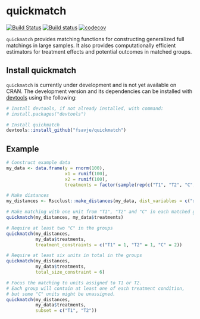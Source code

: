 # quickmatch

[![Build Status](https://travis-ci.org/fsavje/quickmatch.svg?branch=master)](https://travis-ci.org/fsavje/quickmatch)
[![Build status](https://ci.appveyor.com/api/projects/status/beypek5qq868d4yf/branch/master?svg=true)](https://ci.appveyor.com/project/fsavje/quickmatch/branch/master)
[![codecov](https://codecov.io/gh/fsavje/quickmatch/branch/master/graph/badge.svg)](https://codecov.io/gh/fsavje/quickmatch)

`quickmatch` provides matching functions for constructing generalized full matchings in large samples. It also provides computationally efficient estimators for treatment effects and potential outcomes in matched groups.

## Install quickmatch

`quickmatch` is currently under development and is not yet available on CRAN. The development version and its dependencies can be installed with [devtools](https://github.com/hadley/devtools) using the following:
```R
# Install devtools, if not already installed, with command:
# install.packages("devtools")

# Install quickmatch
devtools::install_github("fsavje/quickmatch")
```

## Example

```R
# Construct example data
my_data <- data.frame(y = rnorm(100),
                      x1 = runif(100),
                      x2 = runif(100),
                      treatments = factor(sample(rep(c("T1", "T2", "C", "C"), 25))))

# Make distances
my_distances <- Rscclust::make_distances(my_data, dist_variables = c("x1", "x2"))

# Make matching with one unit from "T1", "T2" and "C" in each matched group
quickmatch(my_distances, my_data$treatments)

# Require at least two "C" in the groups
quickmatch(my_distances,
           my_data$treatments,
           treatment_constraints = c("T1" = 1, "T2" = 1, "C" = 2))

# Require at least six units in total in the groups
quickmatch(my_distances,
           my_data$treatments,
           total_size_constraint = 6)

# Focus the matching to units assigned to T1 or T2.
# Each group will contain at least one of each treatment condition,
# but some "C" units might be unassigned.
quickmatch(my_distances,
           my_data$treatments,
           subset = c("T1", "T2"))
```
